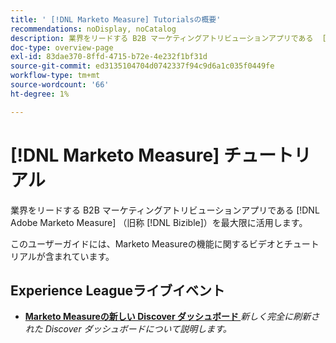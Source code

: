 ```yaml
---
title: ' [!DNL Marketo Measure] Tutorialsの概要'
recommendations: noDisplay, noCatalog
description: 業界をリードする B2B マーケティングアトリビューションアプリである  [!DNL Adobe Marketo Measure]  （旧称  [!DNL Bizible]）を最大限に活用します。
doc-type: overview-page
exl-id: 83dae370-8ffd-4715-b72e-4e232f1bf31d
source-git-commit: ed3135104704d0742337f94c9d6a1c035f0449fe
workflow-type: tm+mt
source-wordcount: '66'
ht-degree: 1%

---
```


# [!DNL Marketo Measure] チュートリアル

業界をリードする B2B マーケティングアトリビューションアプリである [!DNL Adobe Marketo Measure] （旧称 [!DNL Bizible]）を最大限に活用します。

このユーザーガイドには、Marketo Measureの機能に関するビデオとチュートリアルが含まれています。

<div id="recs-overview-body-1"></div>
<div id="recs-overview-body-2"></div>
<div id="recs-overview-body-3"></div>
<div id="recs-overview-body-4"></div>
<div id="recs-overview-body-5"></div>
<div id="recs-overview-body-6"></div>

## Experience Leagueライブイベント

* **[Marketo Measureの新しい Discover ダッシュボード ](https://experienceleague.adobe.com/ja/docs/events/experience-league-live-recordings/episodes/exl-live-episode-04-18-24)**
  *新しく完全に刷新された Discover ダッシュボードについて説明します。*
